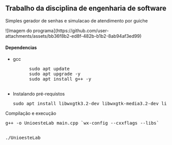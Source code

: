 <h2>Trabalho da disciplina de engenharia de software</h2> 
<p>Simples gerador de senhas e simulacao de atendimento por guiche</p>
![Imagem do programa](https://github.com/user-attachments/assets/bb36f8b2-ed8f-482b-b1b2-8ab94af3ed99)

<h4>Dependencias</h4>
<ul>
  <li>
    <p>gcc</p>
    <pre>
      sudo apt update
      sudo apt upgrade -y
      sudo apt install g++ -y
    </pre>
  </li>
 <li>
    <p>Instalando pré-requistos</p>
  <pre>sudo apt install libwxgtk3.2-dev libwxgtk-media3.2-dev libboost-dev cmake make git</pre>
 </li>
</ul>

<p>Compilação e execução</p>
<pre>
g++ -o UnioesteLab main.cpp `wx-config --cxxflags --libs`

./UnioesteLab
</pre>
